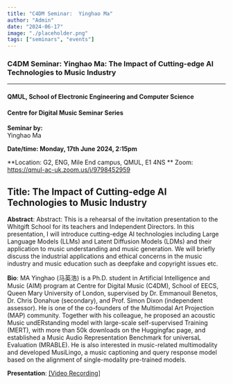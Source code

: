 ```yaml
---
title: "C4DM Seminar:  Yinghao Ma"
author: "Admin"
date: "2024-06-17"
image: "./placeholder.png"
tags: ["seminars", "events"]
---
```


### C4DM Seminar: Yinghao Ma: The Impact of Cutting-edge AI Technologies to Music Industry
-----------------

#### QMUL, School of Electronic Engineering and Computer Science

#### Centre for Digital Music Seminar Series

**Seminar by:**   
   Yinghao Ma

**Date/time:  Monday, 17th June 2024, 2:15pm**

**Location: G2, ENG, Mile End campus, QMUL, E1 4NS **
Zoom: https://qmul-ac-uk.zoom.us/j/9798452959


<b>Title</b>: The Impact of Cutting-edge AI Technologies to Music Industry
-----------------

<b>Abstract</b>: Abstract: This is a rehearsal of the invitation presentation to the Whitgift School for its teachers and Independent Directors.  In this presentation, I will introduce cutting-edge AI technologies including Large Language Models (LLMs) and Latent Diffusion Models (LDMs) and their application to music understanding and music generation. We will briefly discuss the industrial applications and ethical concerns in the music industry and music education such as deepfake and copyright issues etc.



<b>Bio</b>: MA Yinghao (马英浩) is a Ph.D. student in Artificial Intelligence and Music (AIM) program at Centre for Digital Music (C4DM), School of EECS, Queen Mary University of London, supervised by Dr. Emmanouil Benetos, Dr. Chris Donahue (secondary), and Prof. Simon Dixon (independent assessor). He is one of the co-founders of the Multimodal Art Projection (MAP) community. Together with his colleague, he proposed an acoustic Music undERstanding model with large-scale self-supervised Training (MERT), with more than 50k downloads on the Huggingfac page, and established a Music Audio Representation Benchmark for universaL Evaluation (MRABLE). He is also interested in music-related multimodality and developed MusiLingo, a music captioning and query response model based on the alignment of single-modality pre-trained models.


<b>Presentation</b>: 
<a href="https://www.youtube.com/watch?v=9eLlyiIjowg">[Video Recording]</a>

